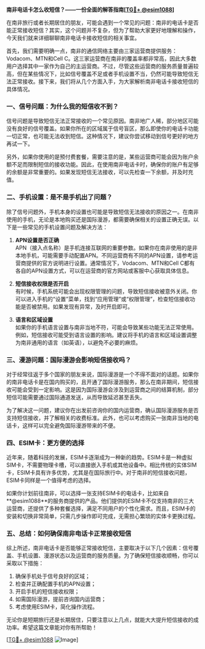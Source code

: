 **南非电话卡怎么收短信？——一份全面的解答指南[[TG💪+ @esim1088](https://t.me/s/esim1088)]**

在南非旅行或者长期居住的朋友，可能会遇到一个常见的问题：南非的电话卡是否能正常接收短信？其实，这个问题并不复杂，但为了帮助大家更好地理解和操作，今天我们就来详细聊聊南非电话卡接收短信的相关事宜。

首先，我们需要明确一点，南非的通信网络主要由三家运营商提供服务：Vodacom、MTN和Cell C。这三家运营商在南非的覆盖率都非常高，因此大多数用户选择其中一家作为自己的主运营商。不过，尽管这些运营商的服务质量普遍较高，但在某些情况下，比如信号覆盖不足或者手机设置不当，仍然可能导致短信无法正常接收。接下来，我们将从几个方面入手，为大家解析南非电话卡接收短信的具体情况。

### **一、信号问题：为什么我的短信收不到？**

信号问题是导致短信无法正常接收的一个常见原因。南非地广人稀，部分地区可能没有良好的信号覆盖。如果你所在的区域属于信号盲区，那么即使你的电话卡功能一切正常，也可能无法收到短信。这种情况下，建议你尝试移动到信号更好的地方再试一下。

另外，如果你使用的是预付费套餐，需要注意的是，某些运营商可能会因为账户余额不足而限制短信的接收功能。因此，在使用南非电话卡时，确保你的账户有足够的余额是非常重要的。如果发现短信无法接收，可以先检查一下余额，并及时充值。

### **二、手机设置：是不是手机出了问题？**

除了信号问题外，手机本身的设置也可能是导致短信无法接收的原因之一。在南非使用的手机，无论是本地购买还是国际漫游，都需要确保相关的设置正确无误。以下是一些常见的手机设置问题及解决方法：

1. **APN设置是否正确**  
   APN（接入点名称）是手机连接互联网的重要参数。如果你在南非使用的是非本地手机，可能需要手动配置APN。不同运营商有不同的APN设置，请参考运营商提供的官方说明进行设置。通常情况下，Vodacom、MTN和Cell C都有各自的APN设置方式，可以在运营商的官方网站或客服中心获取具体信息。

2. **短信接收权限是否开启**  
   有时候，手机系统可能会出现权限管理的问题，导致短信接收被意外关闭。你可以进入手机的“设置”菜单，找到“应用管理”或“权限管理”，检查短信接收功能是否被禁用。如果发现有异常，及时开启即可。

3. **语言和区域设置**  
   如果你的手机语言设置与南非当地不符，可能会导致某些功能无法正常使用。例如，短信接收可能受到语言设置的影响。建议将手机的语言和区域设置调整为南非通用的语言（如英语），以避免不必要的麻烦。

### **三、漫游问题：国际漫游会影响短信接收吗？**

对于经常往返于多个国家的朋友来说，国际漫游是一个不得不面对的话题。如果你的南非电话卡是在国内购买的，且开通了国际漫游服务，那么在南非期间，短信接收可能会受到一定影响。这是因为国际漫游会涉及到运营商之间的结算机制，部分短信可能需要通过国际通道发送，从而导致延迟甚至丢失。

为了解决这一问题，建议你在出发前咨询你的国内运营商，确认国际漫游服务是否支持短信接收，并了解相关的收费标准。此外，也可以考虑购买一张南非当地的电话卡，这样可以完全避免国际漫游带来的不便。

### **四、ESIM卡：更方便的选择**

近年来，随着科技的发展，ESIM卡逐渐成为一种新的趋势。ESIM卡是一种虚拟SIM卡，不需要物理卡槽，可以直接嵌入手机或其他设备中。相比传统的实体SIM卡，ESIM卡具有许多优势，尤其是在国际旅行中。对于南非的短信接收问题，ESIM卡同样是一个值得考虑的选择。

如果你计划前往南非，可以选择一张支持ESIM卡的电话卡，比如来自**@esim1088**的服务商提供的产品。他们提供的ESIM卡不仅支持南非的三大运营商，还提供了多种套餐选择，满足不同用户的个性化需求。而且，ESIM卡的安装和切换非常简单，只需几步操作即可完成，无需担心繁琐的实体卡更换过程。

### **五、总结：如何确保南非电话卡正常接收短信**

综上所述，南非电话卡是否能够正常接收短信，主要取决于以下几个因素：信号覆盖、手机设置、漫游状态以及运营商的服务质量。为了确保短信接收顺畅，你可以采取以下措施：

1. 确保手机处于信号良好的区域；
2. 检查并正确配置手机的APN设置；
3. 开启手机的短信接收权限；
4. 如需国际漫游，提前咨询国内运营商；
5. 考虑使用ESIM卡，简化操作流程。

无论你是短期旅行还是长期居住，只要注意以上几点，就能大大提升短信接收的成功率。希望这篇文章能对你有所帮助！

[[TG💪+ @esim1088](https://t.me/s/esim1088) ![Image](https://i.postimg.cc/4NQfJmqS/Snipaste-2025-05-13-00-14-12.png)]